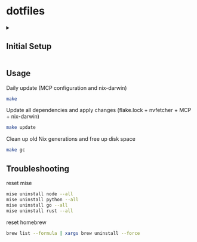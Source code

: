 # dotfiles

<details>
<summary><h2>Initial Setup</h2></summary>

### Setup PC

This config assumes username `shuntaka`. Update if different.

### Installation (macOS)

1. Install Xcode Command Line Tools first:

   ```bash
   xcode-select --install
   ```

2. Install Homebrew:

   ```bash
   /bin/bash -c "$(curl -fsSL https://raw.githubusercontent.com/Homebrew/install/HEAD/install.sh)"
   ```

3. Run installation script:
   ```bash
   bash <(curl -sSL https://raw.githubusercontent.com/shuntaka9576/dotfiles/main/install.sh)
   ```

This script will:

- Install Nix package manager
- Clone this repository to `~/dotfiles`
- Set up nix-darwin
- Install mise tools

### Post-Installation Setup

After running the installation script, complete the following steps:

1. **Restart your terminal** or run `source ~/.zshrc`

2. **Neovim Setup**

   ```bash
   nvim
   ```

   Inside Neovim:

   ```nvim
   :Lazy update
   ```

3. **GitHub Authentication**

   ```bash
   gh auth login
   ```

4. **Install Haskell** (optional)
   ```bash
   curl --proto '=https' --tlsv1.2 -sSf https://get-ghcup.haskell.org | sh
   ghcup tui
   ```

### Manual Application Installation

- Kindle
- Happy Hacking Keyboard.app
- CompareMerge.app
- Testcontainers Desktop.app

</details>

## Usage

Daily update (MCP configuration and nix-darwin)

```bash
make
```

Update all dependencies and apply changes (flake.lock + nvfetcher + MCP + nix-darwin)

```bash
make update
```

Clean up old Nix generations and free up disk space

```bash
make gc
```

## Troubleshooting

reset mise

```bash
mise uninstall node --all
mise uninstall python --all
mise uninstall go --all
mise uninstall rust --all
```

reset homebrew

```bash
brew list --formula | xargs brew uninstall --force
```
